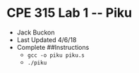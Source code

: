 # CPE 315 Lab 1 -- Piku


* Jack Buckon
* Last Updated 4/6/18
* Complete
##Instructions
  * `gcc -o piku piku.s`
  * `./piku`
